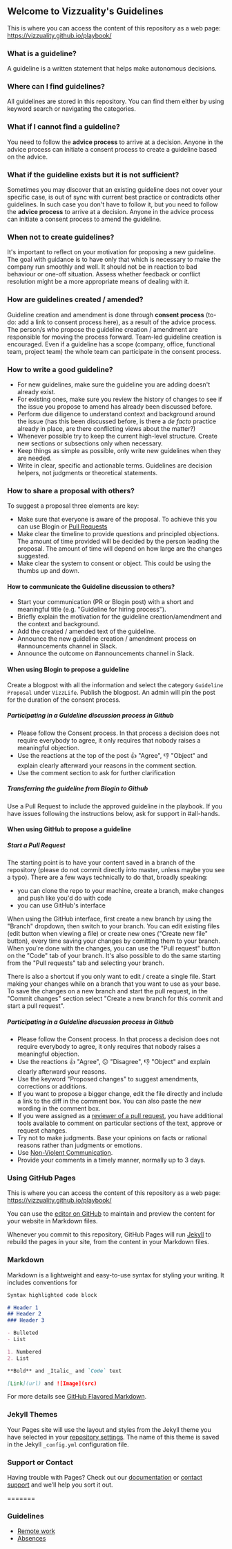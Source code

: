 ## Welcome to Vizzuality's Guidelines
This is where you can access the content of this repository as a web page: https://vizzuality.github.io/playbook/
### What is a guideline?

A guideline is a written statement that helps make autonomous decisions.

### Where can I find guidelines?

All guidelines are stored in this repository. You can find them either by using keyword search or navigating the categories.

### What if I cannot find a guideline?

You need to follow the **advice process** to arrive at a decision. Anyone in the advice process can initiate a consent process to create a guideline based on the advice.

### What if the guideline exists but it is not sufficient?

Sometimes you may discover that an existing guideline does not cover your specific case, is out of sync with current best practice or contradicts other guidelines. In such case you don't have to follow it, but you need to follow the **advice process** to arrive at a decision. Anyone in the advice process can initiate a consent process to amend the guideline.

### When not to create guidelines?

It's important to reflect on your motivation for proposing a new guideline. The goal with guidance is to have only that which is necessary to make the company run smoothly and well. It should not be in reaction to bad behaviour or one-off situation. Assess whether feedback or conflict resolution might be a more appropriate means of dealing with it.

### How are guidelines created / amended?

Guideline creation and amendment is done through **consent process** (to-do: add a link to consent process here), as a result of the advice process. The person/s who propose the guideline creation / amendment are responsible for moving the process forward. Team-led guideline creation is encouraged. Even if a guideline has a scope (company, office, functional team, project team) the whole team can participate in the consent process.

### How to write a good guideline?

- For new guidelines, make sure the guideline you are adding doesn't already exist.
- For existing ones, make sure you review the history of changes to see if the issue you propose to amend has already been discussed before.
- Perform due diligence to understand context and background around the issue (has this been discussed before, is there a *de facto* practice already in place, are there conflicting views about the matter?)
- Whenever possible try to keep the current high-level structure. Create new sections or subsections only when necessary.
- Keep things as simple as possible, only write new guidelines when they are needed.
- Write in clear, specific and actionable terms. Guidelines are decision helpers, not judgments or theoretical statements.

### How to share a proposal with others?

To suggest a proposal three elements are key:
- Make sure that everyone is aware of the proposal. To achieve this you can use Blogin or [Pull Requests](https://help.github.com/articles/using-pull-requests)
- Make clear the timeline to provide questions and principled objections. The amount of time provided will be decided by the person leading the proposal. The amount of time will depend on how large are the changes suggested.
- Make clear the system to consent or object. This could be using the thumbs up and down. 

#### How to communicate the Guideline discussion to others?

- Start your communication (PR or Blogin post) with a short and meaningful title (e.g. "Guideline for hiring process").
- Briefly explain the motivation for the guideline creation/amendment and the context and background.
- Add the created / amended text of the guideline.
- Announce the new guideline creation / amendment process on #announcements channel in Slack.
- Announce the outcome on #announcements channel in Slack.

#### When using Blogin to propose a guideline
Create a blogpost with all the information and select the category `Guideline Proposal` under `VizzLife`. Publish the blogpost. An admin will pin the post for the duration of the consent process. 
##### Participating in a Guideline discussion process in Github

- Please follow the Consent process. In that process a decision does not require everybody to agree, it only requires that nobody raises a meaningful objection.
- Use the reactions at the top of the post :+1: "Agree",  :-1: "Object" and explain clearly afterward your reasons in the comment section.
- Use the comment section to ask for further clarification

##### Transferring the guideline from Blogin to Github
Use a Pull Request to include the approved guideline in the playbook. If you have issues following the instructions below, ask for support in #all-hands.

#### When using GitHub to propose a guideline
##### Start a Pull Request
The starting point is to have your content saved in a branch of the repository (please do not commit directly into master, unless maybe you see a typo). There are a few ways technically to do that, broadly speaking:
- you can clone the repo to your machine, create a branch, make changes and push like you'd do with code
- you can use GitHub's interface

When using the GitHub interface, first create a new branch by using the "Branch" dropdown, then switch to your branch. You can edit existing files (edit button when viewing a file) or create new ones ("Create new file" button), every time saving your changes by comitting them to your branch. When you're done with the changes, you can use the "Pull request" button on the "Code" tab of your branch. It's also possible to do the same starting from the "Pull requests" tab and selecting your branch.

There is also a shortcut if you only want to edit / create a single file. Start making your changes while on a branch that you want to use as your base. To save the changes on a new branch and start the pull request, in the "Commit changes" section select "Create a new branch for this commit and start a pull request".


##### Participating in a Guideline discussion process in Github

- Please follow the Consent process. In that process a decision does not require everybody to agree, it only requires that nobody raises a meaningful objection.
- Use the reactions :+1: "Agree", :confused: "Disagree", :-1: "Object" and explain clearly afterward your reasons.
- Use the keyword "Proposed changes" to suggest amendments, corrections or additions.
- If you want to propose a bigger change, edit the file directly and include a link to the diff in the comment box. You can also paste the new wording in the comment box.
- If you were assigned as a [reviewer of a pull request](https://help.github.com/articles/about-pull-request-reviews/), you have additional tools available to comment on particular sections of the text, approve or request changes. 
- Try not to make judgments. Base your opinions on facts or rational reasons rather than judgments or emotions.
- Use [Non-Violent Communication](https://vizzuality.github.io/playbook/conflict-resolution/).
- Provide your comments in a timely manner, normally up to 3 days.

### Using GitHub Pages

This is where you can access the content of this repository as a web page: https://vizzuality.github.io/playbook/

You can use the [editor on GitHub](https://github.com/Vizzuality/playbook/edit/master/README.md) to maintain and preview the content for your website in Markdown files.

Whenever you commit to this repository, GitHub Pages will run [Jekyll](https://jekyllrb.com/) to rebuild the pages in your site, from the content in your Markdown files.

### Markdown

Markdown is a lightweight and easy-to-use syntax for styling your writing. It includes conventions for

```markdown
Syntax highlighted code block

# Header 1
## Header 2
### Header 3

- Bulleted
- List

1. Numbered
2. List

**Bold** and _Italic_ and `Code` text

[Link](url) and ![Image](src)
```

For more details see [GitHub Flavored Markdown](https://guides.github.com/features/mastering-markdown/).

### Jekyll Themes

Your Pages site will use the layout and styles from the Jekyll theme you have selected in your [repository settings](https://github.com/Vizzuality/playbook/settings). The name of this theme is saved in the Jekyll `_config.yml` configuration file.

### Support or Contact

Having trouble with Pages? Check out our [documentation](https://help.github.com/categories/github-pages-basics/) or [contact support](https://github.com/contact) and we’ll help you sort it out.

=======
### Guidelines

- [Remote work](guidelines/remote-work.md)
- [Absences](guidelines/absences.md)
